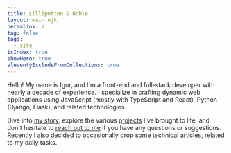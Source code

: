 ```yaml
---
title: Lilliputten & Noble
layout: main.njk
permalink: /
tag: false
tags:
  - site
isIndex: true
showHero: true
eleventyExcludeFromCollections: true
---
```


<!--
@changed 2025.04.07, 02:03
-->

Hello! My name is Igor, and I'm a front-end and full-stack developer with
nearly a decade of experience. I specialize in crafting dynamic web
applications using JavaScript (mostly with TypeScript and React), Python (Django, Flask), and
related technologies.

Dive into [my story](/about/), explore the various [projects](/projects/) I've
brought to life, and don't hesitate to [reach out to me](/contacts/) if you
have any questions or suggestions. Recently I also decided to occasionally
drop some technical [articles](/articles/), related to my daily tasks.
